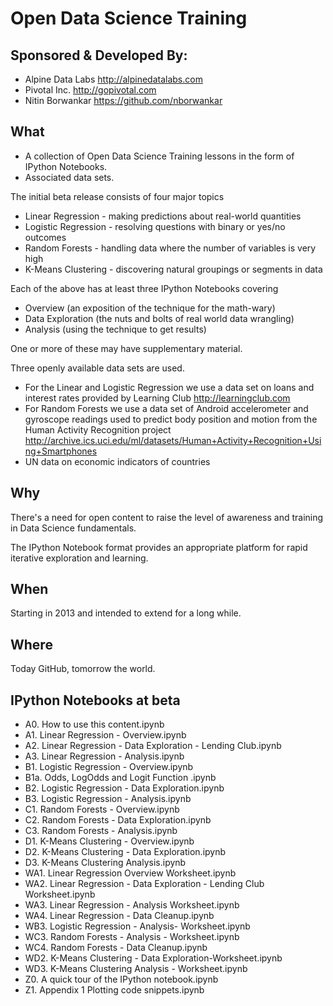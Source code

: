 Open Data Science Training
==========================

Sponsored & Developed By:
---

* Alpine Data Labs http://alpinedatalabs.com
* Pivotal Inc. http://gopivotal.com
* Nitin Borwankar https://github.com/nborwankar

What
----

* A collection of Open Data Science Training lessons in the form of IPython Notebooks.
* Associated data sets.

The initial beta release consists of four major topics

* Linear Regression - making predictions about real-world quantities
* Logistic Regression - resolving questions with binary or yes/no outcomes
* Random Forests - handling data where the number of variables is very high
* K-Means Clustering - discovering natural groupings or segments in  data

Each of the above has at least three IPython Notebooks covering

* Overview (an exposition of the technique for the math-wary)
* Data Exploration (the nuts and bolts of real world data wrangling)
* Analysis (using the technique to get results)

One or more of these may have supplementary material.


Three openly available data sets are used.  

* For the Linear and Logistic Regression we use a data set on loans and interest rates provided by Learning Club http://learningclub.com  
* For Random Forests we use a data set of Android accelerometer and gyroscope readings used to predict body position and motion from the Human Activity Recognition project
http://archive.ics.uci.edu/ml/datasets/Human+Activity+Recognition+Using+Smartphones
* UN data on economic indicators of countries

Why
---

There's a need for open content to raise the level of awareness and training in Data Science fundamentals.

The IPython Notebook format provides an appropriate platform for rapid iterative exploration and learning.

When
----

Starting in 2013 and intended to extend for a long while.

Where
-----

Today GitHub, tomorrow the world. 


IPython Notebooks at beta
--------------------------
* A0. How to use this content.ipynb
* A1. Linear Regression - Overview.ipynb
* A2. Linear Regression - Data Exploration - Lending Club.ipynb
* A3. Linear Regression - Analysis.ipynb
* B1. Logistic Regression - Overview.ipynb
* B1a. Odds, LogOdds and Logit Function .ipynb
* B2. Logistic Regression - Data Exploration.ipynb
* B3. Logistic Regression - Analysis.ipynb
* C1. Random Forests - Overview.ipynb
* C2. Random Forests - Data Exploration.ipynb
* C3. Random Forests - Analysis.ipynb
* D1. K-Means Clustering - Overview.ipynb
* D2. K-Means Clustering - Data Exploration.ipynb
* D3. K-Means Clustering Analysis.ipynb
* WA1. Linear Regression Overview Worksheet.ipynb
* WA2. Linear Regression - Data Exploration - Lending Club Worksheet.ipynb
* WA3. Linear Regression - Analysis Worksheet.ipynb
* WA4. Linear Regression - Data Cleanup.ipynb
* WB3. Logistic Regression - Analysis- Worksheet.ipynb
* WC3. Random Forests - Analysis - Worksheet.ipynb
* WC4. Random Forests - Data Cleanup.ipynb
* WD2. K-Means Clustering - Data Exploration-Worksheet.ipynb
* WD3. K-Means Clustering Analysis - Worksheet.ipynb
* Z0. A quick tour of the IPython notebook.ipynb
* Z1. Appendix 1 Plotting code snippets.ipynb

